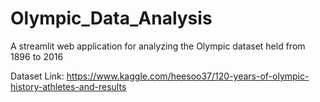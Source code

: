 # Olympic_Data_Analysis
A streamlit web application for analyzing the Olympic dataset held from 1896 to 2016

Dataset Link: https://www.kaggle.com/heesoo37/120-years-of-olympic-history-athletes-and-results
